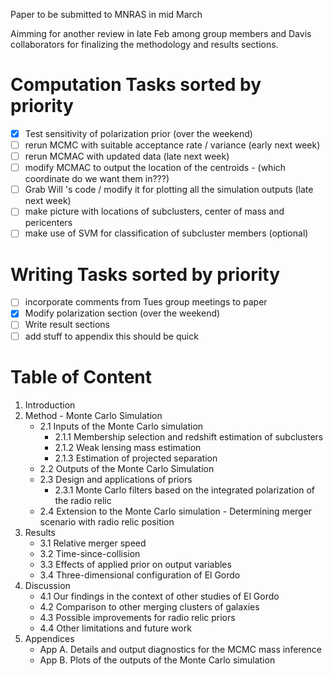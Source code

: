 Paper to be submitted to MNRAS in mid March

Aimming for another review in late Feb among group members and Davis collaborators for finalizing the methodology and results sections.

Computation Tasks sorted by priority  
=====
- [x] Test sensitivity of polarization prior (over the weekend)
- [ ] rerun MCMC with suitable acceptance rate / variance (early next week) 
- [ ] rerun MCMAC with updated data (late next week) 
- [ ] modify MCMAC to output the location of the centroids - (which coordinate
   do we want them in???)
- [ ] Grab Will 's code / modify it for plotting all the simulation outputs
  (late next week) 
- [ ]  make picture with locations of subclusters, center of mass and
   pericenters
- [ ] make use of SVM for classification of subcluster members (optional) 

Writing Tasks sorted by priority  
=====
- [ ] incorporate comments from Tues group meetings to paper
- [x] Modify polarization section (over the weekend) 
- [ ]  Write result sections  
- [ ]  add stuff to appendix this should be quick

Table of Content
====
1. Introduction 
2. Method - Monte Carlo Simulation 
	* 2.1 Inputs of the Monte Carlo simulation 
		* 2.1.1 Membership selection and redshift estimation of subclusters 
		* 2.1.2 Weak lensing mass estimation 
		* 2.1.3 Estimation of projected separation 
	* 2.2 Outputs of the Monte Carlo Simulation 		
	* 2.3 Design and applications of priors 
		* 2.3.1 Monte Carlo filters based on the integrated polarization of the radio relic 
	* 2.4 Extension to the Monte Carlo simulation - Determining merger
	scenario with radio relic position 
3. Results 
	* 3.1 Relative merger speed  
	* 3.2 Time-since-collision
	* 3.3 Effects of applied prior on output variables 
	* 3.4 Three-dimensional configuration of El Gordo 
4. Discussion 
	* 4.1 Our findings in the context of other studies of El Gordo
	* 4.2 Comparison to other merging clusters of galaxies 
	* 4.3 Possible improvements for radio relic priors  
	* 4.4 Other limitations and future work 
5. Appendices 
	* App A. Details and output diagnostics for the MCMC mass inference 
	* App B. Plots of the outputs of the Monte Carlo simulation 
